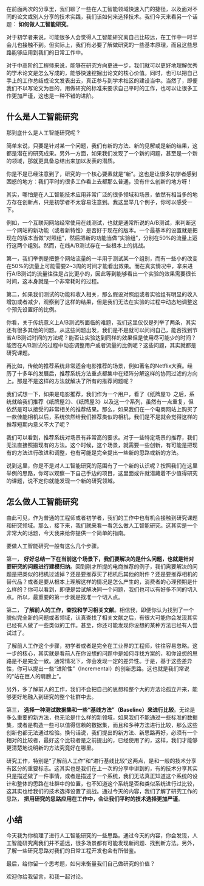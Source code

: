 在前面两次的分享里，我们聊了一些在人工智能领域快速入门的捷径，以及面对不同的论文或别人分享的技术实践，我们该如何来选择技术。我们今天来看另一个话题： **如何做人工智能研究**。

对于初学者来说，可能很多人会觉得人工智能研究离自己比较远，在工作中一时半会儿也接触不到。但实际上，我们有必要了解做研究的一些基本原理，而且这些思路能够应用到我们的日常工作中。

对于中高阶的工程师来说，能够在研究方向更进一步，我们就可以更好地理解优秀的学术论文是怎么写成的，能够快速挖掘出论文的核心价值。同时，也可以把自己手上的工作总结成论文发表出去，真正参与到学术社区的建设当中。当然了，即便我们不以写论文为目的，用做研究的标准来要求自己平时的工作，也可以让很多工作更加严谨，这也是一种不错的进阶。

## 什么是人工智能研究

那到底什么是人工智能研究呢？

简单来说，只要是针对某一个问题，我们有新的方法、新的见解或是新的结果，这都是潜在的研究成果。另外一方面，如果我们发现了一个新的问题，甚至是一个新的领域，那就更具备总结出来加以发表的潜质。

你是不是已经注意到了，研究的一个核心要素就是“新”。这也是让很多初学者感到困惑的地方：我们平时的很多工作看上去都那么普通，没有什么创新的地方呀！

其实，哪怕是在人工智能技术应用非常广泛的很多领域和场景，依然有相当多的地方存在创新点，只是初学者不太容易注意到。我这里举几个例子，你可以感受一下。

例如，一个互联网网站经常使用在线测试，也就是通常所说的A/B测试，来判断这一个网站的新功能（或者新特性）是否好于现在的版本。一个最基本的设置就是把现在的版本当做“对照组”，然后把新的功能当做“实验组”，分别在50%的流量上运行这两个组别。然而，在线A/B测试存在一些根本上的挑战。

第一，我们举例是把整个网站流量的一半用于测试某一个组别，而有一些小的改变在50%的流量上可能需要2~3周的时间才能看出效果。而在真实情况中，拿来进行A/B测试的流量往往是占比更小的，因此等到能够看出一个实验的效果需要很长时间，这本身就是一个非常耗时的过程。

第二，如果我们测试的功能和收入相关，那么假设对照组或者实验组有明显的收入增加或者减少，观察到了这样的结果，但是我们无法在实验的过程中动态地调整这个预先设置好的比例。

你看，关于传统意义上A/B测试所面临的难题，我们这里仅仅是列举了两条，其实还有很多其他的问题。从这些问题出发，我们是不是就可以问问自己，能否找到节省A/B测试时间的方法呢？能否让实验达到同样的效果但是使用尽可能少的时间？能否在A/B测试的过程中动态调整用户或者流量的比例呢？这些问题，其实就都是研究课题。

再比如，传统的推荐系统非常适合电影推荐的场景，例如著名的Netflix大赛。经历了十多年的发展后，推荐系统方法重点都集中在矩阵分解这样的协同过滤的方向上。那是不是这样的方法就解决了所有的推荐问题呢？

我们试想一下，如果是电影推荐，我们作为一个用户，看了《纸牌屋1》之后，系统就给我们推荐《纸牌屋2》、《纸牌屋3》以及这一个系列，虽然有一点重复，但依然是可以接受的非常相关的推荐结果。那么，如果我们在一个电商网站上购买了一款佳能相机以后，系统依然给我们推荐类似的相机，我们是不是就会觉得这样的推荐短期内意义不大了呢？

我们可以看到，推荐系统对场景有非常高的要求。对于一些特定场景的推荐，我们无法直接照搬现有的方法。这个时候，这个场景，就需要一些创新，有可能是把现有的方法进行改进和调整，也有可能是完全提出一些新的思路或新的方法。

说到这里，你是不是对人工智能研究的范围有了一个新的认识呢？按照我们在这里举例的思路，你可以观察一下自己手边的项目，这里面或许就潜藏着不少值得研究的课题，说不定你就能发现一个新的研究领域。

## 怎么做人工智能研究

由此可见，作为普通的工程师或者初学者，我们的工作中也有机会接触到研究课题和研究领域。那么，接下来，我们就来看一看怎么做人工智能研究。这其实是一个非常大的话题，今天我来给你提供一个简单的指南。

要做人工智能研究一般有这么几个步骤。

第一， **好好总结一下在当前这个场景下，我们要解决的是什么问题，也就是针对要研究的问题进行建模归纳**。回到刚才所提的电商推荐的例子，我们需要解决的问题是把类似的相机过滤掉？还是要推荐买了相机后其他的附件？还是要推荐相机的替代品？或者是要从根本上理解这样的情况是怎么产生的，消费者的心理预期是什么样的？你可以看到，即便是尝试解决同一个问题，我们也可以有好多不同的切入点。所以，最重要的第一步就是找准一个切入点。

第二， **了解前人的工作，查找和学习相关文献**。相信我，即便你认为找到了一个貌似完全新的问题或者领域，认真查找了相关文献之后，有很大可能你会发现其实已经有人做了一些类似的工作。甚至，你还可能发现你设想的某种方法已经有人尝试过了。

了解前人工作这个步骤，初学者或者是完全在工业界的工程师，往往容易忽略。这一步的核心，其实就是看前人在你设想的问题中是如何寻找方案的，和你设想的思路是不是完全一致。通常情况下，你会发现一定的差异性。于是，基于这些差异性，你可以提出一些“进阶性”（Incremental）的创新思路。这也就是我们常说的“站在巨人的肩膀上”。

另外，多了解前人的工作，我们不会把自己的思想和整个大的方法论孤立开来，能够更好地融入到研究的整个社群中去。

第三， **选择一种测试数据集和一些“基线方法”（Baseline）来进行比较**。无论是多么重要的新方法，也无论是什么样的新领域，如果我们不能通过一些标准的数据集，或者是构造一些可以值得信赖的数据集，而且和多种方法进行比较，那么这些创新也都无法通过检验。换句话说，我们提出的新方法、新思路再好，必须有一个相对的比较者，最好这个比较者是之前提出的，已经使用了的，这样，我们才能够更清楚地说明新的方法究竟好在哪里。

研究工作，特别是“了解前人工作”和“进行基线比较”这两点，是和一般的技术分享有区分的重要标志。这其实也是我们在上一次的分享中讲到的，有的技术分享其实只是描述做了一件事情，或者是描述了一个系统，我们无法真正知道这个系统的设计和整体的思路在社群中的位置，也不知道这个系统是否和类似系统进行过比较，这其实也给我们的技术选择设置了挑战。通过今天的内容，我们了解了研究工作的思路， **把用研究的思路应用在工作中，会让我们平时的技术选择更加严谨**。

## 小结

今天我为你梳理了进行人工智能研究的一些思路。通过今天的内容，你会发现，人工智能研究离我们并不遥远，很多场景都有可能发现新问题、找到新方法。另外，了解一些研究思路对我们的日常工程开发也会有所借鉴。

最后，给你留一个思考题，如何来衡量我们自己做研究的价值？

欢迎你给我留言，和我一起讨论。